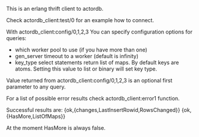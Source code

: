 
This is an erlang thrift client to actordb.

Check actordb_client:test/0 for an example how to connect.

With actordb_client:config/0,1,2,3 You can specify configuration options for queries:
- which worker pool to use (if you have more than one)
- gen_server timeout to a worker (default is infinity)
- key_type select statements return list of maps. By default keys are atoms. Setting this value to list or binary will set key type.

Value returned from actordb_client:config/0,1,2,3 is an optional first parameter to any query.

For a list of possible error results check actordb_client:error1 function.

Successful results are:
{ok,{changes,LastInsertRowid,RowsChanged}}
{ok,{HasMore,ListOfMaps}}

At the moment HasMore is always false.
